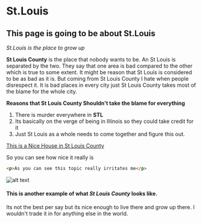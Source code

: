 # St.Louis
## This page is going to be about St.Louis

_St.Louis is the place to grow up_

**St Louis County** is the place that nobody wants to be. An St Louis is separated by the two. They say that one area is bad compared to the other which is true to some extent. It might be reason that St Louis is considered to be as bad as it is. But coming from St Louis County I hate when people disrespect it. It is bad places in every city just St Louis County takes most of the blame for the whole city.

**Reasons that St Louis County Shouldn't take the blame for everything**

1. There is murder everywhere in **STL**
2. Its basically on the verge of being in Illinois so they could take credit for it
3. Just St Louis as a whole needs to come together and figure this out.

[This is a Nice House in St Louis County](https://a0.muscache.com/im/pictures/f7a04717-b700-4e82-b417-1020e6d7817e.jpg?aki_policy=x_large)

So you can see how nice it really is 

```html
<p>As you can see this topic really irritates me</p>
```
![alt text](http://stlouispatina.files.wordpress.com/2011/06/north2bcity2band2bnorth2bcounty2b096.jpg)

#### This is another example of what _St Louis County_ looks like. 
Its not the best per say but its nice enough to live there and grow up there. I wouldn't trade it in for anything else in the world. 


